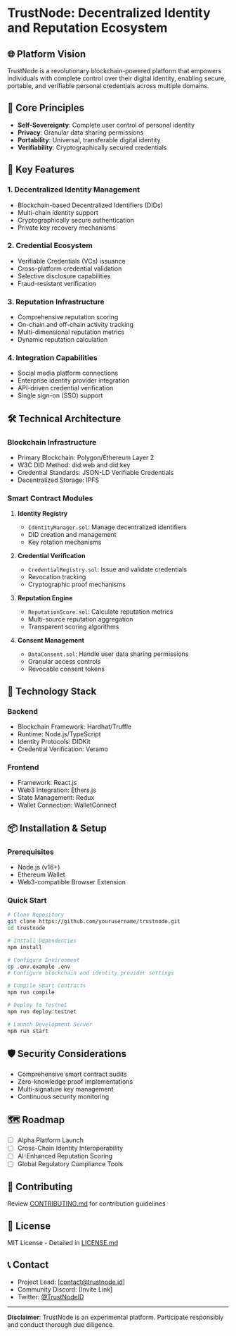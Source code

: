 # TrustNode: Decentralized Identity and Reputation Ecosystem

## 🌐 Platform Vision

TrustNode is a revolutionary blockchain-powered platform that empowers individuals with complete control over their digital identity, enabling secure, portable, and verifiable personal credentials across multiple domains.

## 🔑 Core Principles

- **Self-Sovereignty**: Complete user control of personal identity
- **Privacy**: Granular data sharing permissions
- **Portability**: Universal, transferable digital identity
- **Verifiability**: Cryptographically secured credentials

## 🚀 Key Features

### 1. Decentralized Identity Management
- Blockchain-based Decentralized Identifiers (DIDs)
- Multi-chain identity support
- Cryptographically secure authentication
- Private key recovery mechanisms

### 2. Credential Ecosystem
- Verifiable Credentials (VCs) issuance
- Cross-platform credential validation
- Selective disclosure capabilities
- Fraud-resistant verification

### 3. Reputation Infrastructure
- Comprehensive reputation scoring
- On-chain and off-chain activity tracking
- Multi-dimensional reputation metrics
- Dynamic reputation calculation

### 4. Integration Capabilities
- Social media platform connections
- Enterprise identity provider integration
- API-driven credential verification
- Single sign-on (SSO) support

## 🛠 Technical Architecture

### Blockchain Infrastructure
- Primary Blockchain: Polygon/Ethereum Layer 2
- W3C DID Method: did:web and did:key
- Credential Standards: JSON-LD Verifiable Credentials
- Decentralized Storage: IPFS

### Smart Contract Modules
1. **Identity Registry**
    - `IdentityManager.sol`: Manage decentralized identifiers
    - DID creation and management
    - Key rotation mechanisms

2. **Credential Verification**
    - `CredentialRegistry.sol`: Issue and validate credentials
    - Revocation tracking
    - Cryptographic proof mechanisms

3. **Reputation Engine**
    - `ReputationScore.sol`: Calculate reputation metrics
    - Multi-source reputation aggregation
    - Transparent scoring algorithms

4. **Consent Management**
    - `DataConsent.sol`: Handle user data sharing permissions
    - Granular access controls
    - Revocable consent tokens

## 🔧 Technology Stack

### Backend
- Blockchain Framework: Hardhat/Truffle
- Runtime: Node.js/TypeScript
- Identity Protocols: DIDKit
- Credential Verification: Veramo

### Frontend
- Framework: React.js
- Web3 Integration: Ethers.js
- State Management: Redux
- Wallet Connection: WalletConnect

## 📦 Installation & Setup

### Prerequisites
- Node.js (v16+)
- Ethereum Wallet
- Web3-compatible Browser Extension

### Quick Start
```bash
# Clone Repository
git clone https://github.com/yourusername/trustnode.git
cd trustnode

# Install Dependencies
npm install

# Configure Environment
cp .env.example .env
# Configure blockchain and identity provider settings

# Compile Smart Contracts
npm run compile

# Deploy to Testnet
npm run deploy:testnet

# Launch Development Server
npm run start
```

## 🛡️ Security Considerations
- Comprehensive smart contract audits
- Zero-knowledge proof implementations
- Multi-signature key management
- Continuous security monitoring

## 🗺️ Roadmap
- [ ] Alpha Platform Launch
- [ ] Cross-Chain Identity Interoperability
- [ ] AI-Enhanced Reputation Scoring
- [ ] Global Regulatory Compliance Tools

## 🤝 Contributing
Review [CONTRIBUTING.md](CONTRIBUTING.md) for contribution guidelines

## 📄 License
MIT License - Detailed in [LICENSE.md](LICENSE.md)

## 📞 Contact
- Project Lead: [contact@trustnode.id]
- Community Discord: [Invite Link]
- Twitter: [@TrustNodeID](https://twitter.com/placeholder)

---

**Disclaimer**: TrustNode is an experimental platform. Participate responsibly and conduct thorough due diligence.
